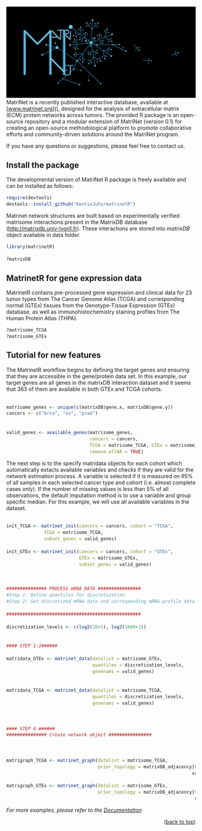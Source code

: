 ![My Image](network.jpeg)
MatriNet is a recently published interactive database, available at [www.matrinet.org](),  designed for the analysis of extracellular matrix (ECM) protein networks across tumors.  The provided R package is an open-source repository and a modular extension of MatriNet (version 0.1) for creating an open-source methodological platform to promote collaborative efforts and community-driven solutions around the MatriNet program.


If you have any questions or suggestions, please feel free to contact us.

<!-- GETTING STARTED -->
## Install the package
The developmental version of MatriNet R package is freely available and can be installed as follows:
```r
require(devtools)
devtools::install_github("KontioJuho/matrinetR")
``` 


<!-- USAGE EXAMPLES -->
Matrinet network structures are built based on experimentally verified matrisome interactions present in the MatrixDB database (http://matrixdb.univ-lyon1.fr). These interactions are stored into *matrixDB* object available in data folder. 

```r
library(matrinetR)

?matrixDB

```

## MatrinetR for gene expression data 

MatrinetR contains pre-processed gene expression and clinical data for 23 tumor types from The Cancer Genome Atlas (TCGA) and corresponding normal (GTEx) tissues from the Genotype-Tissue Expression (GTEx) database, as well as immunohistochemistry staining profiles from The Human Protein Atlas (THPA).

```r
?matrisome_TCGA
?matrisome_GTEx
```


## Tutorial for new features

The MatrinetR workflow begins by defining the target genes and ensuring that they are accessible in the gene/protein data set. In this example, our target genes are all genes in the matrixDB interaction dataset and it seems that 363 of them are available in both GTEx and TCGA cohorts.

```r

matrisome_genes <- unique(c(matrixDB$gene.x, matrixDB$gene.y))
cancers <- c("brca", "ov", "prad")


valid_genes <- available_genes(matrisome_genes,
                               cancers = cancers,
                               TCGA = matrisome_TCGA, GTEx = matrisome_GTEx,
                               remove.allNA = TRUE)


```
The next step is to the specify matridata objects for each cohort which automatically extacts available variables and checks if they are valid for the network estimation process. A variable is selected if it is measured on 95% of all samples in each selected cancer type and cohort (i.e. almost complete cases only).  If the number of missing values is less than 5% of all observations, the default imputation method is to use a variable and group specific median. For this example, we will use all available variables in the dataset.

```r

init_TCGA <- matrinet_init(cancers = cancers, cohort = "TCGA",
              TCGA = matrisome_TCGA,
              subset_genes = valid_genes)

init_GTEx <- matrinet_init(cancers = cancers, cohort = "GTEx",
                           GTEx = matrisome_GTEx,
                           subset_genes = valid_genes)

```

```r


############### PROCESS mRNA DATA ################
#Step 1: Define quantiles for discretization
#Step 2: Get discretized mRNA data and corresponding mRNA-profile data

##################################################

discretization_levels <- c(log2(10+1), log2(1000+1))


#### STEP 1-2######

matridata_GTEx <- matrinet_data(datalist = matrisome_GTEx,
                                quantiles = discretization_levels,
                                genenams = valid_genes)


matridata_TCGA <- matrinet_data(datalist = matrisome_TCGA,
                                quantiles = discretization_levels,
                                genenams = valid_genes)



#### STEP 4 ######
############### Create network object ################



matrigraph_TCGA <- matrinet_graph(datalist = matrisome_TCGA,
                                  prior_topology = matrixDB_adjacency[valid_genes,
                                                                     valid_genes])

matrigraph_GTEx <- matrinet_graph(datalist = matrisome_GTEx,
                                  prior_topology = matrixDB_adjacency[valid_genes,
                                                                      valid_genes])


```

_For more examples, please refer to the [Documentation]()_

<p align="right">(<a href="#top">back to top</a>)</p>
